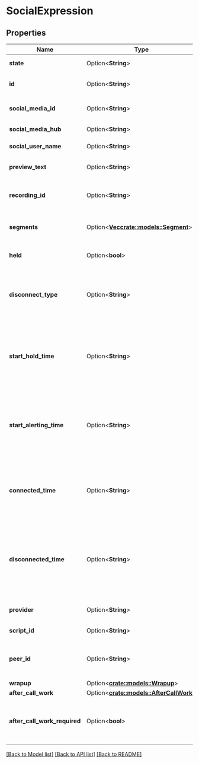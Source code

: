 # SocialExpression

## Properties

Name | Type | Description | Notes
------------ | ------------- | ------------- | -------------
**state** | Option<**String**> | The connection state of this communication. | [optional]
**id** | Option<**String**> | A globally unique identifier for this communication. | [optional]
**social_media_id** | Option<**String**> | A globally unique identifier for the social media. | [optional]
**social_media_hub** | Option<**String**> | The social network of the communication | [optional]
**social_user_name** | Option<**String**> | The user name for the communication. | [optional]
**preview_text** | Option<**String**> | The text preview of the communication contents | [optional]
**recording_id** | Option<**String**> | A globally unique identifier for the recording associated with this chat. | [optional]
**segments** | Option<[**Vec<crate::models::Segment>**](Segment.md)> | The time line of the participant's chat, divided into activity segments. | [optional]
**held** | Option<**bool**> | True if this call is held and the person on this side hears silence. | [optional]
**disconnect_type** | Option<**String**> | System defined string indicating what caused the communication to disconnect. Will be null until the communication disconnects. | [optional]
**start_hold_time** | Option<**String**> | The timestamp the chat was placed on hold in the cloud clock if the chat is currently on hold. Date time is represented as an ISO-8601 string. For example: yyyy-MM-ddTHH:mm:ss[.mmm]Z | [optional]
**start_alerting_time** | Option<**String**> | The timestamp the communication has when it is first put into an alerting state. Date time is represented as an ISO-8601 string. For example: yyyy-MM-ddTHH:mm:ss[.mmm]Z | [optional]
**connected_time** | Option<**String**> | The timestamp when this communication was connected in the cloud clock. Date time is represented as an ISO-8601 string. For example: yyyy-MM-ddTHH:mm:ss[.mmm]Z | [optional]
**disconnected_time** | Option<**String**> | The timestamp when this communication disconnected from the conversation in the provider clock. Date time is represented as an ISO-8601 string. For example: yyyy-MM-ddTHH:mm:ss[.mmm]Z | [optional]
**provider** | Option<**String**> | The source provider for the social expression. | [optional]
**script_id** | Option<**String**> | The UUID of the script to use. | [optional]
**peer_id** | Option<**String**> | The id of the peer communication corresponding to a matching leg for this communication. | [optional]
**wrapup** | Option<[**crate::models::Wrapup**](Wrapup.md)> |  | [optional]
**after_call_work** | Option<[**crate::models::AfterCallWork**](AfterCallWork.md)> |  | [optional]
**after_call_work_required** | Option<**bool**> | Indicates if after-call work is required for a communication. Only used when the ACW Setting is Agent Requested. | [optional]

[[Back to Model list]](../README.md#documentation-for-models) [[Back to API list]](../README.md#documentation-for-api-endpoints) [[Back to README]](../README.md)



